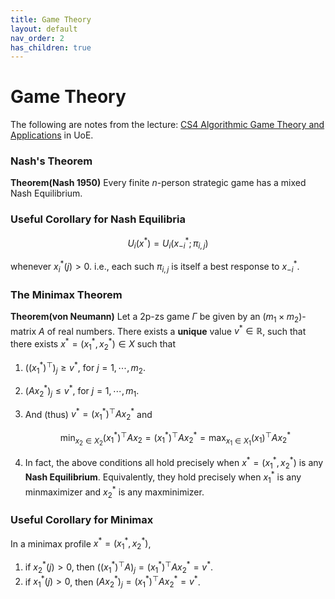 ```yaml
---
title: Game Theory
layout: default
nav_order: 2
has_children: true
---
```

# Game Theory

<!-- ***[Notes on Notion.so: Algorithm Game Theory and its Applications](https://zej.notion.site/Algorithm-Game-Theory-and-its-Applications-6ffba454613c41fa9b9d090b16cf66b0)*** -->

The following are notes from the lecture: [CS4 Algorithmic Game Theory and Applications](https://www.inf.ed.ac.uk/teaching/courses/agta/) in UoE.

### Nash's Theorem

**Theorem(Nash 1950)** Every finite $n$-person strategic game has a mixed Nash Equilibrium.

### Useful Corollary for Nash Equilibria

$$
U_i(x^\ast) = U_i(x^\ast_{-i};\pi_{i, j})
$$

whenever $x^\ast_i(j) > 0$. i.e., each such $\pi_{i, j}$ is itself a best response to $x_{-i}^\ast$.

### The Minimax Theorem

**Theorem(von Neumann)** Let a 2p-zs game $\Gamma$ be given by an $(m_1 \times m_2)$-matrix $A$ of real numbers. There exists a **unique** value $v^\ast \in \mathbb{R}$, such that there exists $x^\ast = (x_1^\ast, x_2^\ast)\in X$ such that

1. $((x_1^\ast)^\top )_j \geq v^\ast$, for $j = 1, \cdots, m_2$.
2. $(Ax_2^\ast)_j \leq v^\ast$, for $j = 1, \cdots, m_1$.
3. And (thus) $v^\ast = (x_1^\ast)^\top Ax_2^\ast$ and 
    
    $$
    \min_{x_2 \in X_2}(x_1^\ast)^\top Ax_2 = (x_1^\ast)^\top Ax_2^\ast = \max_{x_1\in X_1}(x_1)^\top Ax_2^\ast
    $$
    
4. In fact, the above conditions all hold precisely when $x^\ast = (x_1^\ast, x_2^\ast)$ is any **Nash Equilibrium**. Equivalently, they hold precisely when $x_1^\ast$ is any minmaximizer and $x_2^\ast$ is any maxminimizer.

### Useful Corollary for Minimax

In a minimax profile $x^\ast = (x_1^\ast, x_2^\ast)$,

1. if $x_2^\ast(j) > 0$, then $((x^\ast_1)^\top A)_j = (x^\ast_1)^\top A x_2^\ast = v^\ast$.
2. if $x_1^\ast(j) > 0$, then $(Ax^\ast_2)_j = (x_1^\ast)^\top A x_2^\ast = v^\ast$.